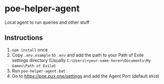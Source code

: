 # poe-helper-agent

Local agent to run queries and other stuff

## Instructions

1. `npm install` once
2. Copy `.env.example` to `.env` and add the path to your Path of Exile settings directory (Usually `C:\Users\<your-name-here>\Documents\My Games\Path of Exile`)
3. Run `poe-helper-agent.bat`
4. Go to https://poe.pux.one/settings and add the Agent Port (default `8910`)
